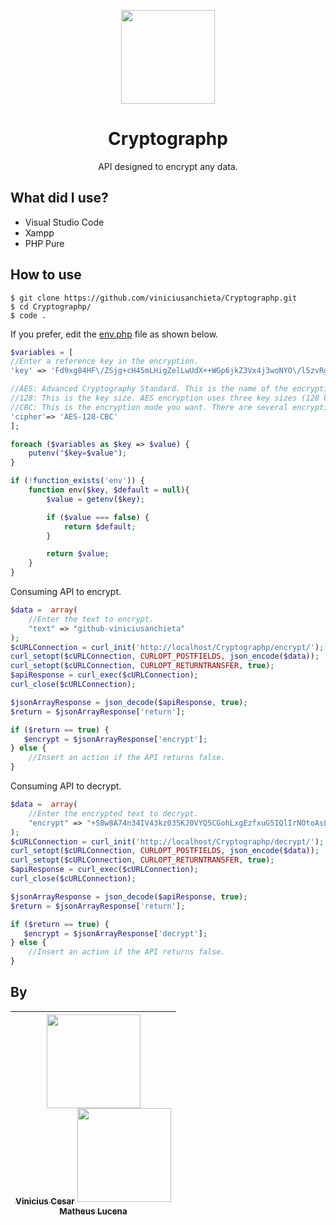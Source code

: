 <p align="center">
    <img src="https://img.icons8.com/nolan/256/password.png" width="150">
</p>

<h1 align="center">Cryptographp</h1>

<p align="center">
  API designed to encrypt any data.
</p>


## What did I use?

 * Visual Studio Code
 * Xampp
 * PHP Pure


## How to use
```
$ git clone https://github.com/viniciusanchieta/Cryptographp.git
$ cd Cryptographp/
$ code .
```
If you prefer, edit the <a href="https://github.com/viniciusanchieta/Cryptographp/blob/master/env.php">env.php</a> file as shown below.
``` php
$variables = [
//Enter a reference key in the encryption.
'key' => 'Fd9xg84HF\/ZSjg+cH45mLHigZelLwUdX++WGp6jkZ3Vx4j3woNYO\/l5zvRgNs9GUpf3ejJlpVlTvbpRXL9Fwa9R8EuaqP0qPvm1RKv22Lps=',

//AES: Advanced Cryptography Standard. This is the name of the encryption algorithm (symmetric encryption). Other symmetric encryption algorithms are: DES, 3-DES etc.
//128: This is the key size. AES encryption uses three key sizes (128 bits, 192 bits, and 256 bits). The block size in AES is also 128 bits.
//CBC: This is the encryption mode you want. There are several encryption modes, which depend on how fast you can query your functional algorithm, parallelism, and security level. Some modes are CBC (Cipher Block Chaining), BCE (Electronic Code Book), CFB (Cipher FeedBack), CTR (Counter), etc.
'cipher'=> 'AES-128-CBC'
];

foreach ($variables as $key => $value) {
    putenv("$key=$value");
}

if (!function_exists('env')) {
    function env($key, $default = null){
        $value = getenv($key);

        if ($value === false) {
            return $default;
        }

        return $value;
    }
}
```

Consuming API to encrypt.
```php
$data =  array(
    //Enter the text to encrypt.
    "text" => "github-viniciusanchieta"
);
$cURLConnection = curl_init('http://localhost/Cryptographp/encrypt/');
curl_setopt($cURLConnection, CURLOPT_POSTFIELDS, json_encode($data));
curl_setopt($cURLConnection, CURLOPT_RETURNTRANSFER, true);
$apiResponse = curl_exec($cURLConnection);
curl_close($cURLConnection);

$jsonArrayResponse = json_decode($apiResponse, true);
$return = $jsonArrayResponse['return'];

if ($return == true) {
   $encrypt = $jsonArrayResponse['encrypt'];
} else {
    //Insert an action if the API returns false.
}
```

Consuming API to decrypt.
```php
$data =  array(
    //Enter the encrypted text to decrypt.
    "encrypt" => "+S8w8A74n34IV43kz035KJ0VYQ5CGohLxgEzfxuG5IQlIrNOtoAsLrb0Mn3SQRepbC\/ItlSHvZShxs2a7RXYYmmgI\/e4cd+d+L8De9czM0A="
);
$cURLConnection = curl_init('http://localhost/Cryptographp/decrypt/');
curl_setopt($cURLConnection, CURLOPT_POSTFIELDS, json_encode($data));
curl_setopt($cURLConnection, CURLOPT_RETURNTRANSFER, true);
$apiResponse = curl_exec($cURLConnection);
curl_close($cURLConnection);

$jsonArrayResponse = json_decode($apiResponse, true);
$return = $jsonArrayResponse['return'];

if ($return == true) {
   $encrypt = $jsonArrayResponse['decrypt'];
} else {
    //Insert an action if the API returns false.
}
```
## By


| [<img src="https://avatars3.githubusercontent.com/u/31235308?s=460&u=f4799cdf05b9188e08c4802f76ee7059fa515c86&v=4" width="150"><br><sub>Vinicius Cesar</sub>](https://github.com/viniciusanchieta)  [<img src="https://avatars2.githubusercontent.com/u/28401373?s=400&v=4" width="150"><br><sub>Matheus Lucena</sub>](https://github.com/matheus-gio) |
| :---: |
